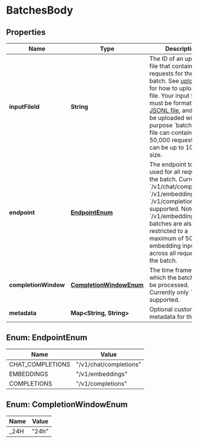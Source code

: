 # BatchesBody

## Properties
Name | Type | Description | Notes
------------ | ------------- | ------------- | -------------
**inputFileId** | **String** | The ID of an uploaded file that contains requests for the new batch.  See [upload file](/docs/api-reference/files/create) for how to upload a file.  Your input file must be formatted as a [JSONL file](/docs/api-reference/batch/requestInput), and must be uploaded with the purpose &#x60;batch&#x60;. The file can contain up to 50,000 requests, and can be up to 100 MB in size.  | 
**endpoint** | [**EndpointEnum**](#EndpointEnum) | The endpoint to be used for all requests in the batch. Currently &#x60;/v1/chat/completions&#x60;, &#x60;/v1/embeddings&#x60;, and &#x60;/v1/completions&#x60; are supported. Note that &#x60;/v1/embeddings&#x60; batches are also restricted to a maximum of 50,000 embedding inputs across all requests in the batch. | 
**completionWindow** | [**CompletionWindowEnum**](#CompletionWindowEnum) | The time frame within which the batch should be processed. Currently only &#x60;24h&#x60; is supported. | 
**metadata** | **Map&lt;String, String&gt;** | Optional custom metadata for the batch. |  [optional]

<a name="EndpointEnum"></a>
## Enum: EndpointEnum
Name | Value
---- | -----
CHAT_COMPLETIONS | &quot;/v1/chat/completions&quot;
EMBEDDINGS | &quot;/v1/embeddings&quot;
COMPLETIONS | &quot;/v1/completions&quot;

<a name="CompletionWindowEnum"></a>
## Enum: CompletionWindowEnum
Name | Value
---- | -----
_24H | &quot;24h&quot;
